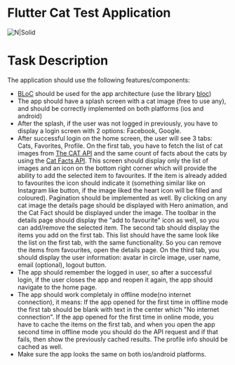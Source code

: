 # Flutter Cat Test Application
![N|Solid](https://cdn2.thecatapi.com/logos/thecatapi_256xW.png)

# Task Description
The application should use the following features/components:
  - [BLoC](https://bloclibrary.dev/#/) should be used for the app architecture (use the library [bloc](https://pub.dev/packages/bloc))
  - The app should have a splash screen with a cat image (free to use any), and should be correctly implemented on both platforms (ios and android)
  - After the splash, if the user was not logged in previously, you have to display a login screen with 2 options: Facebook, Google.
  - After successful login on the home screen, the user will see 3 tabs: Cats, Favorites, Profile. 
On the first tab, you have to fetch the list of cat images from [The CAT API](https://thecatapi.com/) and the same count of facts about the cats by using the [Cat Facts API](https://catfact.ninja/). This screen should display only the list of images and an icon on the bottom right corner which will provide the ability to add the selected item to favourites. 
If the item is already added to favourites the icon should indicate it (something similar like on Instagram like button, if the image liked the heart icon will be filled and coloured). Pagination should be implemented as well. By clicking on any cat image the details page should be displayed with Hero animation, and the Cat Fact should be displayed under the image. The toolbar in the details page should display the "add to favourite" icon as well, so you can add/remove the selected item. The second tab should display the items you add on the first tab. This list should have the same look like the list on the first tab, with the same functionality. So you can remove the items from favourites, open the details page. On the third tab, you should display the user information: avatar in circle image, user name, email (optional), logout button.
  - The app should remember the logged in user, so after a successful login, if the user closes the app and reopen it again, the app should navigate to the home page.
  - The app should work completaly in offline mode(no internet connection), it means: 
  If the app opened for the first time in offline mode the first tab should be blank with text in the center which "No internet connection". 
  If the app opened for the first time in online mode, you have to cache the items on the first tab, and when you open the app second time in offline mode you should do the API request and if that fails, then show the previously cached results.
The profile info should be cached as well.
  - Make sure the app looks the same on both ios/android platforms. 
